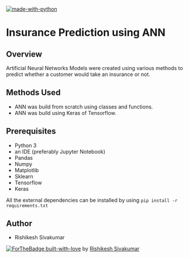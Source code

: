 [![made-with-python](https://img.shields.io/badge/Made%20with-Python-1f425f.svg)](https://www.python.org/)

# Insurance Prediction using ANN

## Overview
Artificial Neural Networks Models were created using various methods to predict whether a customer would take an insurance or not.

## Methods Used
* ANN was build from scratch using classes and functions.
* ANN was build using Keras of Tensorflow.

## Prerequisites
* Python 3 
* an IDE (preferably Jupyter Notebook)
* Pandas 
* Numpy 
* Matplotlib 
* Sklearn 
* Tensorflow
* Keras

All the external dependencies can be installed by using ```pip install -r requirements.txt```

## Author
* Rishikesh Sivakumar

[![ForTheBadge built-with-love](http://ForTheBadge.com/images/badges/built-with-love.svg)](https://GitHub.com/Naereen/) by [Rishikesh Sivakumar](https://www.linkedin.com/in/rishikesh-sivakumar-1a166a18b/)

